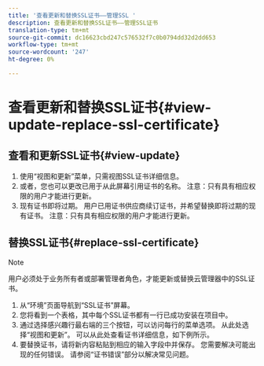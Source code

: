 ```yaml
---
title: '查看更新和替换SSL证书——管理SSL '
description: 查看更新和替换SSL证书——管理SSL证书
translation-type: tm+mt
source-git-commit: dc16623cbd247c576532f7c0b0794dd32d2dd653
workflow-type: tm+mt
source-wordcount: '247'
ht-degree: 0%

---
```



# 查看更新和替换SSL证书{#view-update-replace-ssl-certificate}

## 查看和更新SSL证书{#view-update}

1. 使用“视图和更新”菜单，只需视图SSL证书详细信息。
1. 或者，您也可以更改已用于从此屏幕引用证书的名称。 注意：只有具有相应权限的用户才能进行更新。
1. 现有证书即将过期。 用户已用证书供应商续订证书，并希望替换即将过期的现有证书。 注意：只有具有相应权限的用户才能进行更新。

## 替换SSL证书{#replace-ssl-certificate}

>[!NOTE]
>用户必须处于业务所有者或部署管理者角色，才能更新或替换云管理器中的SSL证书。

1. 从“环境”页面导航到“SSL证书”屏幕。
1. 您将看到一个表格，其中每个SSL证书都有一行已成功安装在项目中。
1. 通过选择感兴趣行最右端的三个按钮，可以访问每行的菜单选项。 从此处选择“视图和更新”。 可以从此处查看证书详细信息，如下例所示。
1. 要替换证书，请将新内容粘贴到相应的输入字段中并保存。 您需要解决可能出现的任何错误。 请参阅“证书错误”部分以解决常见问题。